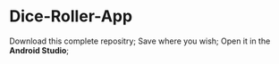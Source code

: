 # Dice-Roller-App
Download this complete repositry;
Save where you wish;
Open it in the **Android Studio**;
